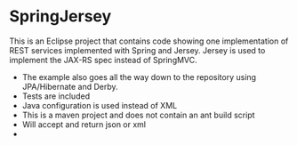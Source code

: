 SpringJersey
============

This is an Eclipse project that contains code showing one implementation of REST 
services implemented with Spring and Jersey. Jersey is used to implement the JAX-RS
spec instead of SpringMVC. 

* The example also goes all the way down to the repository using JPA/Hibernate and Derby. 
* Tests are included
* Java configuration is used instead of XML
* This is a maven project and does not contain an ant build script
* Will accept and return json or xml
* 

